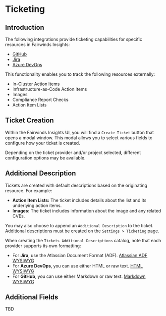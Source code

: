 # Ticketing

## Introduction

The following integrations provide ticketing capabilities for specific resources in Fairwinds Insights:

- [GitHub](/features/integrations#github)
- [Jira](/features/integrations#jira)
- [Azure DevOps](/features/integrations#azure-devops)

This functionality enables you to track the following resources externally:

* In-Cluster Action Items
* Infrastructure-as-Code Action Items
* Images
* Compliance Report Checks
* Action Item Lists

## Ticket Creation

Within the Fairwinds Insights UI, you will find a `Create Ticket` button that opens a modal window. This modal allows you to select various fields to configure how your ticket is created.

Depending on the ticket provider and/or project selected, different configuration options may be available.

## Additional Description

Tickets are created with default descriptions based on the originating resource. For example:

- **Action Item Lists:** The ticket includes details about the list and its underlying action items.
- **Images:** The ticket includes information about the image and any related CVEs.

You may also choose to append an `Additional Description` to the ticket. Additional descriptions must be created on the `Settings > Ticketing` page.

When creating the `Tickets Additional Descriptions` catalog, note that each provider supports its own formatting:

- For **Jira**, use the Atlassian Document Format (ADF). [Atlassian ADF WYSIWYG](https://developer.atlassian.com/cloud/jira/platform/apis/document/playground)
- For **Azure DevOps**, you can use either HTML or raw text. [HTML WYSIWYG](https://wysiwyghtml.com/)
- For **GitHub**, you can use either Markdown or raw text. [Markdown WYSIWYG](https://dillinger.io)

## Additional Fields

TBD